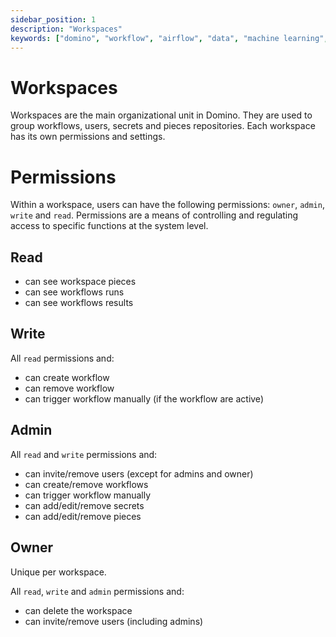 ```yaml
---
sidebar_position: 1
description: "Workspaces"
keywords: ["domino", "workflow", "airflow", "data", "machine learning", "ml", "data science", "data engineering", "dataops", "mlops", "devops", "kubernetes", "k8s", "helm", "python", "react", "typescript", "fastapi", "gitops", "docker", "github", "artifacthub", "pypi", "pip", "kind", "open source", "oss", "low code", "no code", "automation", "versio control", "collaboration", "monitoring", "orchestration", "data pipeline", "secrets"]
---
```




# Workspaces

Workspaces are the main organizational unit in Domino. They are used to group workflows, users, secrets and pieces repositories. Each workspace has its own permissions and settings.


# Permissions
Within a workspace, users can have the following permissions: `owner`, `admin`, `write` and `read`. Permissions are a means of controlling and regulating access to specific functions at the system level.

## Read

  * can see workspace pieces
  * can see workflows runs
  * can see workflows results

## Write

All `read` permissions and:

* can create workflow
* can remove workflow
* can trigger workflow manually (if the workflow are active)

## Admin

All `read` and `write` permissions and:

* can invite/remove users (except for admins and owner)
* can create/remove workflows
* can trigger workflow manually
* can add/edit/remove secrets
* can add/edit/remove pieces


## Owner

Unique per workspace.

All `read`, `write` and `admin` permissions and:

* can delete the workspace
* can invite/remove users (including admins)
